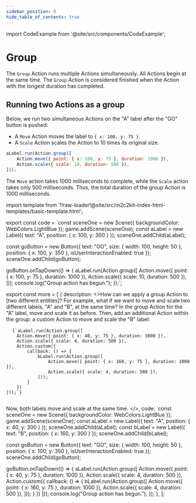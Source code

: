 ```yaml
---
sidebar_position: 9
hide_table_of_contents: true
---
```


import CodeExample from '@site/src/components/CodeExample';

# Group

The `Group` Action runs multiple Actions simultaneously. All Actions begin at the same time. The `Group` Action is considered finished when the Action with the longest duration has completed.

## Running two Actions as a group

Below, we run two simultaneous Actions on the "A" label after the "GO" button is pushed:

- A `Move` Action moves the label to `{ x: 100, y: 75 }`.
- A `Scale` Action scales the Action to 10 times its original size.

```js
aLabel.run(Action.group([
    Action.move({ point: { x: 100, y: 75 }, duration: 1000 }),
    Action.scale({ scale: 10, duration: 500 }),
]));
```

The `Move` action takes 1000 milliseconds to complete, while the `Scale` action takes only 500 milliseconds. Thus, the total duration of the group Action is 1000 milliseconds.

import template from '!!raw-loader!@site/src/m2c2kit-index-html-templates/basic-template.html';

export const code = `const sceneOne = new Scene({ backgroundColor: WebColors.LightBlue });
game.addScene(sceneOne);
const aLabel = new Label({ text: "A", position: { x: 100, y: 300 } });
sceneOne.addChild(aLabel);
 
const goButton = new Button({
    text: "GO",
    size: { width: 100, height: 50 },
    position: { x: 100, y: 350 },
    isUserInteractionEnabled: true
});
sceneOne.addChild(goButton);
 
goButton.onTapDown(() => {
    aLabel.run(Action.group([
        Action.move({ point: { x: 100, y: 75 }, duration: 1000 }),
        Action.scale({ scale: 10, duration: 500 }),
    ]));
    console.log("Group action has begun.");
});`;

export const more = [
{ description: <>How can we apply a group Action to [two different entities]? For example, what if we want to move and scale two different labels, "A" and "B", at the same time? In the group Action for the "A" label, move and scale it as before. Then, add an additional Action within the group: a custom Action to move and scale the "B" label:
<pre>
  <code className="language-js">{`aLabel.run(Action.group([
    Action.move({ point: { x: 40, y: 75 }, duration: 1000 }),
    Action.scale({ scale: 4, duration: 500 }),
    Action.custom({
        callback: () => {
            bLabel.run(Action.group([
                Action.move({ point: { x: 160, y: 75 }, duration: 1000 }),
                Action.scale({ scale: 4, duration: 500 }),
            ]));
        }
    })
]));`}
  </code>
</pre>
Now, both labels move and scale at the same time.
</>,
code: `const sceneOne = new Scene({ backgroundColor: WebColors.LightBlue });
game.addScene(sceneOne);
const aLabel = new Label({ text: "A", position: { x: 40, y: 300 } });
sceneOne.addChild(aLabel);
const bLabel = new Label({ text: "B", position: { x: 160, y: 300 } });
sceneOne.addChild(bLabel);
 
const goButton = new Button({
    text: "GO",
    size: { width: 100, height: 50 },
    position: { x: 100, y: 350 },
    isUserInteractionEnabled: true
});
sceneOne.addChild(goButton);
 
goButton.onTapDown(() => {
    aLabel.run(Action.group([
        Action.move({ point: { x: 40, y: 75 }, duration: 1000 }),
        Action.scale({ scale: 4, duration: 500 }),
        Action.custom({
            callback: () => {
                bLabel.run(Action.group([
                    Action.move({ point: { x: 160, y: 75 }, duration: 1000 }),
                    Action.scale({ scale: 4, duration: 500 }),
                ]));
            }
        })
    ]));
    console.log("Group action has begun.");
});`},
];

<CodeExample code={code} more={more} template={template} console="true"/>

